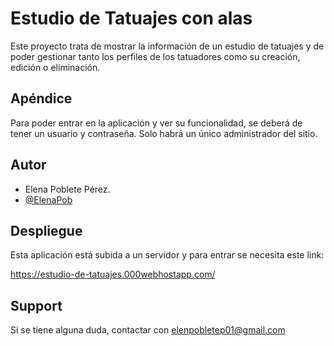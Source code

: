 
# Estudio de Tatuajes con alas

Este proyecto trata de mostrar la información de un estudio de tatuajes y de poder gestionar tanto los perfiles de los tatuadores como su creación, edición o eliminación.


## Apéndice

Para poder entrar en la aplicación y ver su funcionalidad, se deberá de tener un usuario y contraseña.
Solo habrá un único administrador del sitio.


## Autor

- Elena Poblete Pérez.
- [@ElenaPob](https://github.com/ElenaPob)


## Despliegue

Esta aplicación está subida a un servidor y para entrar se necesita este link:

https://estudio-de-tatuajes.000webhostapp.com/


## Support

Si se tiene alguna duda, contactar con elenpobletep01@gmail.com


